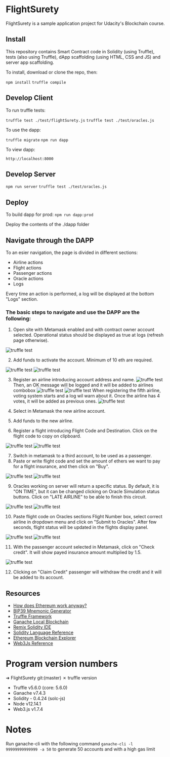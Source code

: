 # FlightSurety

FlightSurety is a sample application project for Udacity's Blockchain course.

## Install

This repository contains Smart Contract code in Solidity (using Truffle), tests (also using Truffle), dApp scaffolding (using HTML, CSS and JS) and server app scaffolding.

To install, download or clone the repo, then:

`npm install`
`truffle compile`

## Develop Client

To run truffle tests:

`truffle test ./test/flightSurety.js`
`truffle test ./test/oracles.js`

To use the dapp:

`truffle migrate`
`npm run dapp`

To view dapp:

`http://localhost:8000`

## Develop Server

`npm run server`
`truffle test ./test/oracles.js`

## Deploy

To build dapp for prod:
`npm run dapp:prod`

Deploy the contents of the ./dapp folder

## Navigate through the DAPP

To an esier navigation, the page is divided in different sections:

- Airline actions
- Flight actions
- Passenger actions
- Oracle actions
- Logs

Every time an action is performed, a log will be displayed at the bottom "Logs" section.

### The basic steps to navigate and use the DAPP are the following:

1. Open site with Metamask enabled and with contract owner account selected. Operational status should be displayed as true at logs (refresh page otherwise).

![truffle test](images/Operational_logs.png)

2. Add funds to activate the account. Minimum of 10 eth are required.

![truffle test](images/Fund.png)
![truffle test](images/Fund_logs.png)

3. Register an airline introducing account address and name.
   ![truffle test](images/Register_airline.png)
   Then, an OK message will be logged and it will be added to airlines combobox
   ![truffle test](images/Airline_registered.png)
   ![truffle test](images/Airline_list.png)
   When registering the fifth airline, voting system starts and a log wil warn about it. Once the airline has 4 votes, it will be added as previous ones.
   ![truffle test](images/Fifth_airline.png)

4. Select in Metamask the new airline account.
5. Add funds to the new airline.
6. Register a flight introducing Flight Code and Destination. Click on the flight code to copy on clipboard.

![truffle test](images/Register_flight.png)
![truffle test](images/Flight_display.png)

7. Switch in metamask to a third account, to be used as a passenger.
8. Paste or write flight code and set the amount of ethers we want to pay for a flight insurance, and then click on "Buy".

![truffle test](images/Buy_insurance.png)
![truffle test](images/Buy_logs.png)

9. Oracles working on server will return a specific status. By default, it is "ON TIME", but it can be changed clicking on Oracle Simulation status buttons. Click on "LATE AIRLINE" to be able to finish this circuit.

![truffle test](images/Status_buttons.png)
![truffle test](images/Status_logs.png)

10. Paste flight code on Oracles sections Flight Number box, select correct airline in dropdown menu and click on "Submit to Oracles". After few seconds, flight status will be updated in the flights display panel.

![truffle test](images/Fetch_status.png)
![truffle test](images/Updated_status.png)

11. With the passenger account selected in Metamask, click on "Check credit". It will show payed insurance amount multiplied by 1.5.

![truffle test](images/Check_credit.png)

12. Clicking on "Claim Credit" passenger will withdraw the credit and it will be added to its account.

## Resources

- [How does Ethereum work anyway?](https://medium.com/@preethikasireddy/how-does-ethereum-work-anyway-22d1df506369)
- [BIP39 Mnemonic Generator](https://iancoleman.io/bip39/)
- [Truffle Framework](http://truffleframework.com/)
- [Ganache Local Blockchain](http://truffleframework.com/ganache/)
- [Remix Solidity IDE](https://remix.ethereum.org/)
- [Solidity Language Reference](http://solidity.readthedocs.io/en/v0.4.24/)
- [Ethereum Blockchain Explorer](https://etherscan.io/)
- [Web3Js Reference](https://github.com/ethereum/wiki/wiki/JavaScript-API)

# Program version numbers

➜ FlightSurety git:(master) ✗ truffle version

- Truffle v5.6.0 (core: 5.6.0)
- Ganache v7.4.3
- Solidity - 0.4.24 (solc-js)
- Node v12.14.1
- Web3.js v1.7.4

# Notes

Run ganache-cli with the following command
`ganache-cli -l 99999999999999 -a 50`
to generate 50 accounts and with a high gas limit
